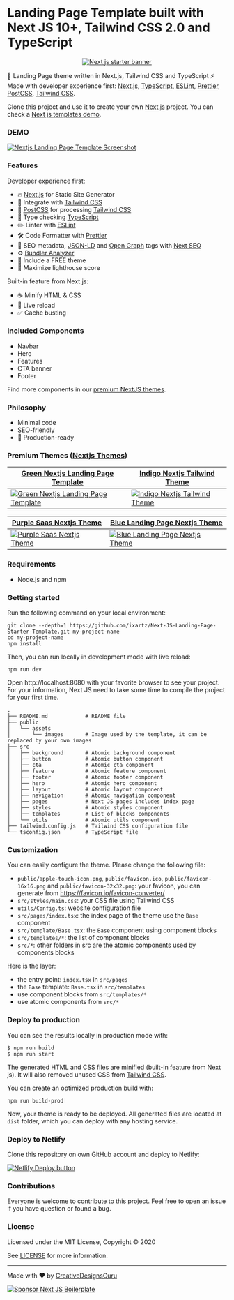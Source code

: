 # Landing Page Template built with Next JS 10+, Tailwind CSS 2.0 and TypeScript

<p align="center">
  <a href="https://creativedesignsguru.com/demo/Nextjs-Boilerplate/"><img src="public/assets/images/nextjs-landing-page-banner.png?raw=true" alt="Next js starter banner"></a>
</p>

🚀 Landing Page theme written in Next.js, Tailwind CSS and TypeScript ⚡️ Made with developer experience first: [Next.js](https://nextjs.org), [TypeScript](https://www.typescriptlang.org), [ESLint](https://eslint.org), [Prettier](https://prettier.io), [PostCSS](https://postcss.org), [Tailwind CSS](https://tailwindcss.com).

Clone this project and use it to create your own [Next.js](https://nextjs.org) project. You can check a [Next js templates demo](https://creativedesignsguru.com/demo/Nextjs-Boilerplate/).

### DEMO

[![Nextjs Landing Page Template Screenshot](public/assets/images/nextjs-landing-page-screenshot.png?raw=true)](https://creativedesignsguru.com/demo/Nextjs-Boilerplate/)

### Features

Developer experience first:

- 🔥 [Next.js](https://nextjs.org) for Static Site Generator
- 🎨 Integrate with [Tailwind CSS](https://tailwindcss.com)
- 💅 [PostCSS](https://postcss.org) for processing [Tailwind CSS](https://tailwindcss.com)
- 🎉 Type checking [TypeScript](https://www.typescriptlang.org)
- ✏️ Linter with [ESLint](https://eslint.org)
- 🛠 Code Formatter with [Prettier](https://prettier.io)
- 🦊 SEO metadata, [JSON-LD](https://developers.google.com/search/docs/guides/intro-structured-data) and [Open Graph](https://ogp.me/) tags with [Next SEO](https://github.com/garmeeh/next-seo)
- ⚙️ [Bundler Analyzer](https://www.npmjs.com/package/@next/bundle-analyzer)
- 🌈 Include a FREE theme
- 💯 Maximize lighthouse score

Built-in feature from Next.js:

- ☕ Minify HTML & CSS
- 💨 Live reload
- ✅ Cache busting

### Included Components

- Navbar
- Hero
- Features
- CTA banner
- Footer

Find more components in our [premium NextJS themes](https://creativedesignsguru.com/category/nextjs/).

### Philosophy

- Minimal code
- SEO-friendly
- 🚀 Production-ready

### Premium Themes ([Nextjs Themes](https://creativedesignsguru.com/category/nextjs/))

| [Green Nextjs Landing Page Template](https://creativedesignsguru.com/landing-green-modern-nextjs-theme/) | [Indigo Nextjs Tailwind Theme](https://creativedesignsguru.com/landing-indigo-modern-react-theme/) |
| --- | --- |
| [![Green Nextjs Landing Page Template](https://creativedesignsguru.com/assets/images/themes/landing-green-modern-nextjs-theme-xs.png)](https://creativedesignsguru.com/landing-green-modern-nextjs-theme/) | [![Indigo Nextjs Tailwind Theme](https://creativedesignsguru.com/assets/images/themes/landing-indigo-modern-nextjs-theme-xs.png)](https://creativedesignsguru.com/landing-indigo-modern-react-theme/) |

| [Purple Saas Nextjs Theme](https://creativedesignsguru.com/landing-purple-modern-react-theme/) | [Blue Landing Page Nextjs Theme](https://creativedesignsguru.com/landing-blue-modern-react-theme/) |
| --- | --- |
| [![Purple Saas Nextjs Theme](https://creativedesignsguru.com/assets/images/themes/landing-purple-modern-nextjs-theme-xs.png)](https://creativedesignsguru.com/landing-purple-modern-react-theme/) | [![Blue Landing Page Nextjs Theme](https://creativedesignsguru.com/assets/images/themes/landing-blue-modern-nextjs-theme-xs.png)](https://creativedesignsguru.com/landing-blue-modern-react-theme/) |

### Requirements

- Node.js and npm

### Getting started

Run the following command on your local environment:

```
git clone --depth=1 https://github.com/ixartz/Next-JS-Landing-Page-Starter-Template.git my-project-name
cd my-project-name
npm install
```

Then, you can run locally in development mode with live reload:

```
npm run dev
```

Open http://localhost:8080 with your favorite browser to see your project. For your information, Next JS need to take some time to compile the project for your first time.

```
.
├── README.md            # README file
├── public
│   └── assets
│       └── images       # Image used by the template, it can be replaced by your own images
├── src
│   ├── background       # Atomic background component
│   ├── button           # Atomic button component
│   ├── cta              # Atomic cta component
│   ├── feature          # Atomic feature component
│   ├── footer           # Atomic footer component
│   ├── hero             # Atomic hero component
│   ├── layout           # Atomic layout component
│   ├── navigation       # Atomic navigation component
│   ├── pages            # Next JS pages includes index page
│   ├── styles           # Atomic styles component
│   ├── templates        # List of blocks components
│   └── utils            # Atomic utils component
├── tailwind.config.js   # Tailwind CSS configuration file
└── tsconfig.json        # TypeScript file
```

### Customization

You can easily configure the theme. Please change the following file:

- `public/apple-touch-icon.png`, `public/favicon.ico`, `public/favicon-16x16.png` and `public/favicon-32x32.png`: your favicon, you can generate from https://favicon.io/favicon-converter/
- `src/styles/main.css`: your CSS file using Tailwind CSS
- `utils/Config.ts`: website configuration file
- `src/pages/index.tsx`: the index page of the theme use the `Base` component
- `src/template/Base.tsx`: the `Base` component using component blocks
- `src/templates/*`: the list of component blocks
- `src/*`: other folders in src are the atomic components used by components blocks

Here is the layer:

- the entry point: `index.tsx` in `src/pages`
- the `Base` template: `Base.tsx` in `src/templates`
- use component blocks from `src/templates/*`
- use atomic components from `src/*`

### Deploy to production

You can see the results locally in production mode with:

```
$ npm run build
$ npm run start
```

The generated HTML and CSS files are minified (built-in feature from Next js). It will also removed unused CSS from [Tailwind CSS](https://tailwindcss.com).

You can create an optimized production build with:

```
npm run build-prod
```

Now, your theme is ready to be deployed. All generated files are located at `dist` folder, which you can deploy with any hosting service.

### Deploy to Netlify

Clone this repository on own GitHub account and deploy to Netlify:

[![Netlify Deploy button](https://www.netlify.com/img/deploy/button.svg)](https://app.netlify.com/start/deploy?repository=https://github.com/ixartz/Next-JS-Landing-Page-Starter-Template)

### Contributions

Everyone is welcome to contribute to this project. Feel free to open an issue if you have question or found a bug.

### License

Licensed under the MIT License, Copyright © 2020

See [LICENSE](LICENSE) for more information.

---

Made with ♥ by [CreativeDesignsGuru](https://creativedesignsguru.com)

[![Sponsor Next JS Boilerplate](https://cdn.buymeacoffee.com/buttons/default-red.png)](https://www.buymeacoffee.com/ixartz)
